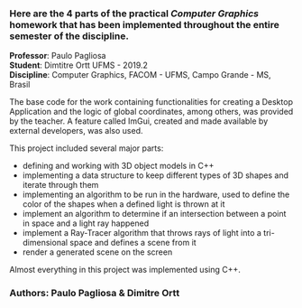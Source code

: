### Here are the 4 parts of the practical *Computer Graphics* homework that has been implemented throughout the entire semester of the discipline.

**Professor**: Paulo Pagliosa  
**Student**: Dimtitre Ortt UFMS - 2019.2  
**Discipline**: Computer Graphics, FACOM - UFMS, Campo Grande - MS, Brasil  

The base code for the work containing functionalities for creating a Desktop Application and the logic of global coordinates, among others, was provided by the teacher. A feature called ImGui, created and made available by external developers, was also used.


This project included several major parts:
- defining and working with 3D object models in C++
- implementing a data structure to keep different types of 3D shapes and iterate through them
- implementing an algorithm to be run in the hardware, used to define the color of the shapes when a defined light is thrown at it
- implement an algorithm to determine if an intersection between a point in space and a light ray happened
- implement a Ray-Tracer algorithm that throws rays of light into a tri-dimensional space and defines a scene from it
- render a generated scene on the screen

Almost everything in this project was implemented using C++.


### Authors: Paulo Pagliosa & Dimitre Ortt

